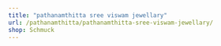 ```yaml
---
title: "pathanamthitta sree viswam jewellary"
url: /pathanamthitta/pathanamthitta-sree-viswam-jewellary/
shop: Schmuck
---
```

